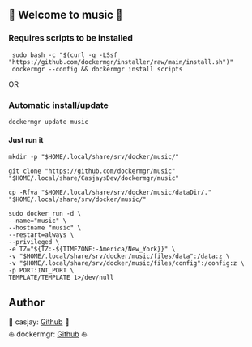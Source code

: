 ## 👋 Welcome to music 🚀  

   
  
  
### Requires scripts to be installed

```shell
 sudo bash -c "$(curl -q -LSsf "https://github.com/dockermgr/installer/raw/main/install.sh")"
 dockermgr --config && dockermgr install scripts  
```

OR

### Automatic install/update  

```shell
dockermgr update music
```

#### Just run it

```shell
mkdir -p "$HOME/.local/share/srv/docker/music/"

git clone "https://github.com/dockermgr/music" "$HOME/.local/share/CasjaysDev/dockermgr/music"

cp -Rfva "$HOME/.local/share/srv/docker/music/dataDir/." "$HOME/.local/share/srv/docker/music/"

sudo docker run -d \
--name="music" \
--hostname "music" \
--restart=always \
--privileged \
-e TZ="${TZ:-${TIMEZONE:-America/New_York}}" \
-v "$HOME/.local/share/srv/docker/music/files/data":/data:z \
-v "$HOME/.local/share/srv/docker/music/files/config":/config:z \
-p PORT:INT_PORT \
TEMPLATE/TEMPLATE 1>/dev/null
```

## Author

🤖 casjay: [Github](https://github.com/casjay) 🤖  
⛵ dockermgr: [Github](https://github.com/dockermgr) ⛵  
